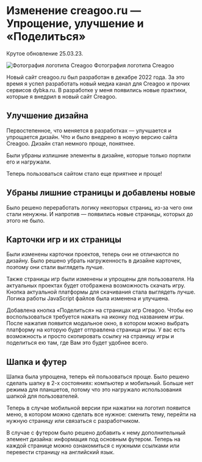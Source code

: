 # Изменение creagoo.ru — Упрощение, улучшение и «Поделиться»

Крутое обновление 25.03.23.

<img src="/img/updates/creagoo.jpg" class="img-fluid w-100" alt="Фотография логотипа Creagoo">
Фотография логотипа Creagoo

Новый сайт creagoo.ru был разработан в декабре 2022 года. За это время я успел разработать новый медиа канал для Creagoo
и прочих сервисов dybka.ru. В разработке у меня появились новые практики, которые я внедрил в новый сайт Creagoo.

## Улучшение дизайна

Первостепенное, что меняется в разработках — улучшается и упрощается дизайн. Что и было внедрено в новую версию сайта
Creagoo. Дизайн стал немного проще, понятнее.

Были убраны излишние элементы в дизайне, которые только портили его и нагружали.

Теперь пользоваться сайтом стало еще приятнее и проще!

## Убраны лишние страницы и добавлены новые

Было решено переработать логику некоторых страниц, из-за чего они стали ненужны. И напротив — появились новые страницы,
которых до этого не было.

## Карточки игр и их страницы

Были изменены карточки проектов, теперь они не отличаются по дизайну. Было решено убрать нагруженность в дизайне
карточек, поэтому они стали выглядеть лучше.

Также страницы игр были изменены и упрощены для пользователя. На актуальных проектах будет отображена возможность
скачать игру. Кнопка актуальной платформы для скачивания стала выглядеть лучше. Логика работы JavaScript файлов была
изменена и улучшена.

Добавлена кнопка «Поделиться» на страницах игр Creagoo. Чтобы ею воспользоваться требуется нажать на иконку под
названием игры. После нажатия появится модальное окно, в котором можно выбрать платформу на которую будет отправлена
страница игры. У вас есть возможность и просто скопировать ссылку на страницу игры и поделиться ею там, где Вам это
будет удобнее всего.

## Шапка и футер

Шапка была упрощена, теперь ей пользоваться проще. Было решено сделать шапку в 2-х состояниях: компьютер и мобильный.
Больше нет режима для планшетов, потому что это нагружало использования шапкой для пользователей.

Теперь в случае мобильной версии при нажатии на логотип появится меню, в котором можно сделать все нужное: сменить тему,
перейти на нужную страницу или связаться с разработчиком.

В случае с футером было решено добавить к нему дополнительный элемент дизайна: информация под основным футером. Теперь
на каждой странице можно ознакомиться с нужными ссылками или перевести страницу на английский язык.
